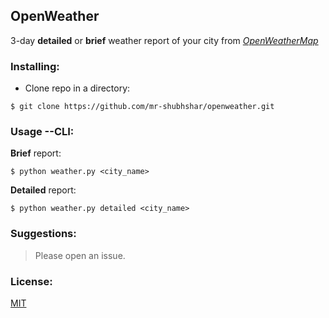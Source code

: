 ## OpenWeather
3-day **detailed** or **brief** weather report of your city from *[OpenWeatherMap](https://openweathermap.org)*

### Installing:
  * Clone repo in a directory:
```
$ git clone https://github.com/mr-shubhshar/openweather.git
```

### Usage --CLI:
**Brief** report:
```
$ python weather.py <city_name>
```

**Detailed** report:
```
$ python weather.py detailed <city_name>
```

### Suggestions:
> Please open an issue.

### License:
[MIT](https://github.com/mr-shubhshar/openweather/blob/master/LICENSE)
